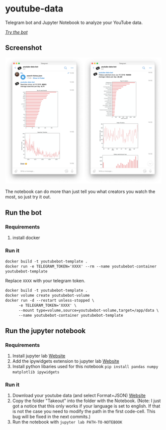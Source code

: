 # youtube-data
Telegram bot and Jupyter Notebook to analyze your YouTube data.

*[Try the bot](https://t.me/youtube_data_bot)*

## Screenshot
![](screenshot.png)

The notebook can do more than just tell you what creators you watch the most, so just try it out.

## Run the bot
### Requirements
1) install docker

### Run it 
```
docker build -t youtubebot-template .
docker run -e TELEGRAM_TOKEN='XXXX' --rm --name youtubebot-container youtubebot-template
```
Replace `XXXX` with your telegram token.

```
docker build -t youtubebot-template .
docker volume create youtubebot-volume
docker run -d --restart unless-stopped \
      -e TELEGRAM_TOKEN='XXXX' \
      --mount type=volume,source=youtubebot-volume,target=/app/data \
      --name youtubebot-container youtubebot-template
```

## Run the jupyter notebook
### Requirements
1) Install jupyter lab [Website](https://jupyter.org/install.html)
2) Add the ipywidgets extension to jupyter lab [Website](https://github.com/jupyter-widgets/ipywidgets#install)
3) Install python libaries used for this notebook `pip install pandas numpy matplotlib ipywidgets`

### Run it 
1) Download your youtube data (and select Format=JSON) [Website](https://takeout.google.com/)
2) Copy the folder "Takeout" into the folder with the Notebook. (Note: I just got a notice that this only works if your language is set to english. If that is not the case you need to modify the path in the first code-cell. This bug will be fixed in the next commits.)
3) Run the notebook with `jupyter lab PATH-TO-NOTEBOOK`
